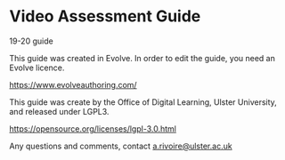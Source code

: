 # Video Assessment Guide
 19-20 guide


 This guide was created in Evolve. In order to edit the guide, you need an Evolve licence.

 https://www.evolveauthoring.com/

 This guide was create by the Office of Digital Learning, Ulster University, and released under LGPL3.

 https://opensource.org/licenses/lgpl-3.0.html

 Any questions and comments, contact a.rivoire@ulster.ac.uk
